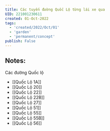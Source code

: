 ```yaml
---
title: Các tuyến đường Quốc Lộ từng lái xe qua
UID: 221001230611
created: 01-Oct-2022
tags:
  - 'created/2022/Oct/01'
  - 'garden'
  - 'permanent/concept'
publish: False
---
```

## Notes:
Các đường Quốc lộ
- [[Quốc Lộ 1A]]
- [[Quốc Lộ 20]]
- [[Quốc Lộ 22]]
- [[Quốc Lộ 22B]]
- [[Quốc Lộ 27]]
- [[Quốc Lộ 51]]
- [[Quốc Lộ 55]]
- [[Quốc Lộ 55B]]
- [[Quốc Lộ 56]]
